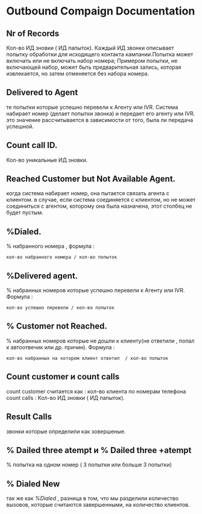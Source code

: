 # Outbound Compaign Documentation

## Nr of Records
Кол-во ИД зновки ( ИД папыток).
Каждый ИД звонки описывает попытку обработки для исходящего контакта кампании.Попытка может включать или не включать набор номера; Примером попытки, не включающей набор, может быть предварительная запись, которая извлекается, но затем отменяется без набора номера.

## Delivered to Agent
те попытки которые успешно перевели к Агенту или IVR.
Система набирает номер (делает попытки звонка) и передает его агенту или IVR. это значение рассчитывается в зависимости от того, была ли передача успешной.

## Count call ID.
Кол-во уникальные ИД зновки.

## Reached Customer but Not Available Agent.

когда система набирает номер, она пытается связать агента с клиентом. в случае, если система соединяется с клиентом, но не может соединиться с агентом, которому она была назначена, этот столбец не будет пустым.

## %Dialed.
% набранного номера , формула :
```
кол-во набранного номера / кол-во попыток
```

## %Delivered agent.
% набранных номеров которые успешно перевели к Агенту или IVR. Формула :
```
кол-во успешно перевели / кол-во попыток
```

## % Customer not Reached.
% набранных номеров которые не дошли к клиенту(не ответили , попал к автоотвечик или др. причин). Формула :
```
кол-во набранных на котором клиент ответил  / кол-во попыток
```

## Count customer и count calls

count customer считается как : кол-во клиента по номерам телефона 
count calls : Кол-во ИД зновки ( ИД папыток).

## Result Calls

звонки которые определили как зовершеные.

## % Dailed three atempt и % Dailed three +atempt 

% попытка на одном номер ( 3 попытки или больше 3 попытки)

## % Dialed New 
так же как _%Dialed_ , разница в том, что мы разделили количество вызовов, которые считаются завершенными, на количество клиентов.
